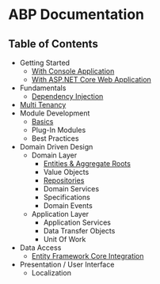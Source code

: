 ﻿# ABP Documentation

## Table of Contents

* Getting Started
  *  <a href="Getting-Started-Console-Application.md" target="_blank">With Console Application</a>
  *  <a href="Getting-Started-AspNetCore-Application.md" target="_blank">With ASP.NET Core Web Application</a>
* Fundamentals
  * <a href="Dependency-Injection.md" target="_blank">Dependency Injection</a>
* [Multi Tenancy](Multi-Tenancy.md)
* Module Development
  * <a href="Module-Development-Basics.md" target="_blank">Basics</a>
  * Plug-In Modules
  * Best Practices
* Domain Driven Design
  * Domain Layer
    * [Entities & Aggregate Roots](Entities.md)
    * Value Objects
    * [Repositories](Repositories.md)
    * Domain Services
    * Specifications
    * Domain Events
  * Application Layer
    * Application Services
    * Data Transfer Objects
    * Unit Of Work
* Data Access
  * [Entity Framework Core Integration](Entity-Framework-Core.md)
* Presentation / User Interface
  * Localization